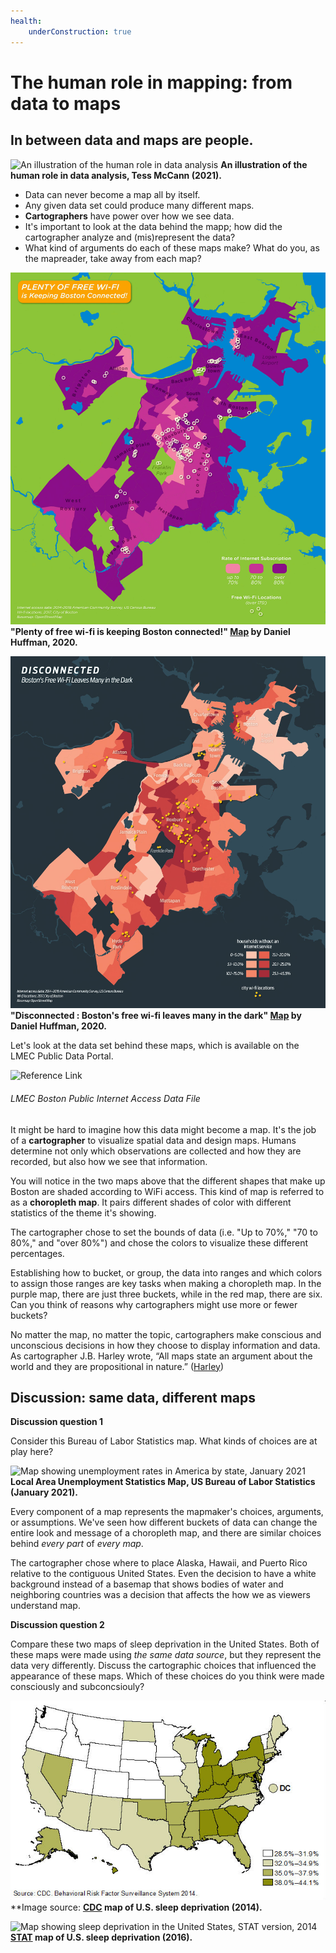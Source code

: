 ```yaml
---
health:
    underConstruction: true
---
```


# The human role in mapping: from data to maps


## In between data and maps are people.

![An illustration of the human role in data analysis](./media/human-in-mapping)
**An illustration of the human role in data analysis, Tess McCann (2021).**

* Data can never become a map all by itself.
* Any given data set could produce many different maps.
* **Cartographers** have power over how we see data.
* It's important to look at the data behind the mapp; how did the cartographer analyze and (mis)represent the data?
* What kind of arguments do each of these maps make? What do you, as the mapreader, take away from each map?

![Map showing abundance of internet access in Boston](./media/WifiConnectedMap.jpeg)
**"Plenty of free wi-fi is keeping Boston connected!" [Map](https://collections.leventhalmap.org/search/commonwealth:3x817734d) by Daniel Huffman, 2020.**

![Map showing lack of internet access in Boston](./media/WifiDisconnectedMap.jpeg)
**"Disconnected : Boston's free wi-fi leaves many in the dark" [Map](https://collections.leventhalmap.org/search/commonwealth:3x817744n) by Daniel Huffman, 2020.**

<hideable title = "More reading on a cartographer's choices">

Let's look at the data set behind these maps, which is available on the LMEC Public Data Portal.

![Reference Link](https://i.imgur.com/ixxu4VB.png)
###### LMEC Boston Public Internet Access Data File

It might be hard to imagine how this data might become a map. It's the job of a **cartographer** to visualize spatial data and design maps. Humans determine not only which observations are collected and how they are recorded, but also how we see that information.  

You will notice in the two maps above that the different shapes that make up Boston are shaded according to WiFi access. This kind of map is referred to as a **choropleth map**. It pairs different shades of color with different statistics of the theme it's showing.

The cartographer chose to set the bounds of data (i.e. "Up to 70%," "70 to 80%," and "over 80%") and chose the colors to visualize these different percentages.

Establishing how to bucket, or group, the data into ranges and which colors to assign those ranges are key tasks when making a choropleth map. In the purple map, there are just three buckets, while in the red map, there are six. Can you think of reasons why cartographers might use more or fewer buckets?

No matter the map, no matter the topic, cartographers make conscious and unconscious decisions in how they choose to display information and data. As cartographer J.B. Harley wrote, “All maps state an argument about the world and they are propositional in nature.” ([Harley](https://quod.lib.umich.edu/p/passages/4761530.0003.008/--deconstructing-the-map?rgn=main;view=fulltext))  

</hideable>

## Discussion: same data, different maps

**Discussion question 1**

Consider this Bureau of Labor Statistics map. What kinds of choices are at play here?

![Map showing unemployment rates in America by state, January 2021](./media/BLSUnemploymentMap)
**Local Area Unemployment Statistics Map, US Bureau of Labor Statistics (January 2021).**

<Hideable title = 'Hints'>

Every component of a map represents the mapmaker's choices, arguments, or assumptions. We've seen how different buckets of data can change the entire look and message of a choropleth map, and there are similar choices behind *every part* of *every map*.

The cartographer chose where to place Alaska, Hawaii, and Puerto Rico relative to the contiguous United States. Even the decision to have a white background instead of a basemap that shows bodies of water and neighboring countries was a decision that affects the how we as viewers understand map.

</Hideable>

**Discussion question 2**

Compare these two maps of sleep deprivation in the United States. Both of these maps were made using *the same data source*, but they represent the data very differently. Discuss the cartographic choices that influenced the appearance of these maps. Which of these choices do you think were made consciously and subconcsiouly?

![Map showing sleep deprivation in the United States, 2014](./media/CDCSleepMap.jpeg)
**Image source: **[CDC](https://www.cdc.gov/sleep/data_statistics.html) map of U.S. sleep deprivation (2014).**

![Map showing sleep deprivation in the United States, STAT version, 2014]((./media/STATSleepMap.jpeg))
**[STAT](https://www.statnews.com/2016/02/18/state-people-sleep-worst/) map of U.S. sleep deprivation (2016).**
